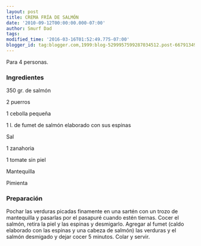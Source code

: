 ```yaml
---
layout: post
title: CREMA FRÍA DE SALMÓN
date: '2010-09-12T00:00:00.000-07:00'
author: Smurf Dad
tags: 
modified_time: '2016-03-16T01:52:49.775-07:00'
blogger_id: tag:blogger.com,1999:blog-5299957599287034512.post-667913492767236312
---
```


Para 4 personas.

<h3>Ingredientes</h3>

350 gr. de salmón

2 puerros

1 cebolla pequeña

1 l. de fumet de salmón elaborado con sus espinas

Sal

1 zanahoria

1 tomate sin piel

Mantequilla

Pimienta

<h3>Preparación</h3>

Pochar las verduras picadas finamente en una sartén con un trozo de mantequilla y pasarlas por el pasapuré cuando estén tiernas. Cocer el salmón, retira la piel y las espinas y desmigarlo. Agregar al fumet (caldo elaborado con las espinas y una cabeza de salmón) las verduras y el salmón desmigado y dejar cocer 5 minutos. Colar y servir.

